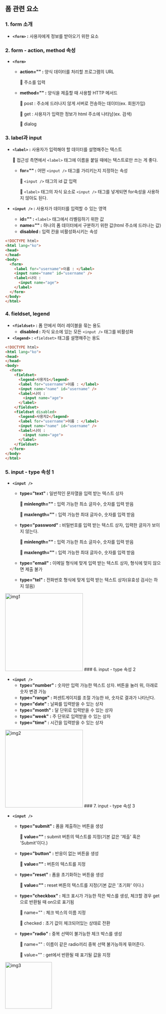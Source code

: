 ## 폼 관련 요소

### 1. form 소개

- **`<form>` :** 사용자에게 정보를 받아오기 위한 요소

### 2. form - action, method 속성

- **`<form>`**
    - **action="" :** 양식 데이터를 처리할 프로그램의 URL

        📎 주소를 입력

    - **method="" :** 양식을 제출할 때 사용할 HTTP 메서드

        📎 post : 주소에 드러나지 않게 서버로 전송하는 데이터(ex. 회원가입)

        📎 get : 사용자가 입력한 정보가 html 주소에 나타남(ex. 검색)

        📎 dialog

### 3. label과 input

- **`<label>` :** 사용자가 입력해야 할 데이터를 설명해주는 텍스트

    📎 접근성 측면에서 `<label>` 태그에 이름을 붙일 때에는 텍스트로만 쓰는 게 좋다.

    - **for="" :** 어떤 `<input />` 태그를 가리키는지 지정하는 속성

        📎 `<input />` 태그의 id 값 입력

        📎 `<label>` 태그의 자식 요소로 `<input />` 태그를 넣게되면 for속성을 사용하지 않아도 된다.

- **`<input />` :** 사용자가 데이터를 입력할 수 있는 영역
    - **id="" :** `<label>` 태그에서 라벨링하기 위한 값
    - **name="" :** 하나의 폼 데이터에서 구분하기 위한 값(html 주소에 드러나는 값)
    - **disabled :** 입력 칸을 비활성화시키는 속성

```html
<!DOCTYPE html>
<html lang="ko">
<head>
</head>
<body>
  <form>
    <label for="username">이름 : </label>
    <input name="name" id="username" />
    <label>나이 : 
      <input name="age">
    </label>
  </form>
</body>
</html>
```

### 4. fieldset, legend

- **`<fieldset>` :** 폼 안에서 여러 레이블을 묶는 용도
    - **disabled :** 자식 요소에 있는 모든 `<input />` 태그를 비활성화
- **`<legend>` :** `<fieldset>` 태그를 설명해주는 용도

```html
<!DOCTYPE html>
<html lang="ko">
<head>
</head>
<body>
  <form>
    <fieldset>
      <legend>사용자1</legend>
      <label for="username">이름 : </label>
      <input name="name" id="username" />
      <label>나이 : 
        <input name="age">
      </label>
    </fieldset>
    <fieldset disabled>
      <legend>사용자2</legend>
      <label for="username">이름 : </label>
      <input name="name" id="username" />
      <label>나이 : 
        <input name="age">
      </label>
    </fieldset>
  </form>
</body>
</html>
```

### 5. input - type 속성 1

- **`<input />`**
    - **type="text" :** 일반적인 문자열을 입력 받는 텍스트 상자

        🔹 **minlength="" :** 입력 가능한 최소 글자수, 숫자를 입력 받음

        🔹 **maxlength="" :** 입력 가능한 최대 글자수, 숫자를 입력 받음

    - **type="password" :** 비밀번호를 입력 받는 텍스트 상자, 입력한 글자가 보이지 않는다.

        🔹 **minlength="" :** 입력 가능한 최소 글자수, 숫자를 입력 받음

        🔹 **maxlength="" :** 입력 가능한 최대 글자수, 숫자를 입력 받음

    - **type="email" :** 이메일 형식에 맞게 입력 받는 텍스트 상자, 형식에 맞지 않으면 제출 불가
    - **type="tel" :** 전화번호 형식에 맞게 입력 받는 텍스트 상자(유효성 검사는 하지 않음)  
<img src="https://user-images.githubusercontent.com/57048162/132022968-01071787-f7da-40c5-9eda-f4a78d58dab4.png" alt="img1" width=250>
### 6. input - type 속성 2

- **`<input />`**
    - **type="number" :** 숫자만 입력 가능한 텍스트 상자. 버튼을 눌러 위, 아래로 숫자 변경 가능
    - **type="range" :** 퍼센트게이지를 조절 가능한 바, 숫자로 결과가 나타난다.
    - **type="date" :** 날짜를 입력받을 수 있는 상자
    - **type="month" :** 달 단위로 입력받을 수 있는 상자
    - **type="week" :** 주 단위로 입력받을 수 있는 상자
    - **type="time" :** 시간을 입력받을 수 있는 상자  
<img src="https://user-images.githubusercontent.com/57048162/132023104-3074b70b-2d97-41d5-b5f1-d0d1800a8d8b.png" alt="img2" width=250>
### 7. input - type 속성 3

- **`<input />`**
    - **type="submit" :** 폼을 제출하는 버튼을 생성

        🔹 **value="" :** submit 버튼의 텍스트를 지정(기본 값은 '제출' 혹은 'Submit'이다.)

    - **type="button" :** 반응이 없는 버튼을 생성

        🔹 **value="" :** 버튼의 텍스트를 지정

    - **type="reset" :** 폼을 초기화하는 버튼을 생성

        🔹 **value="" :** reset 버튼의 텍스트를 지정(기본 값은 '초기화' 이다.)

    - **type="checkbox" :** 체크 표시가 가능한 작은 박스를 생성, 체크할 경우 get으로 반환될 때 on으로 표기됨

        🔹 name="" : 체크 박스의 이름 지정

        🔹 checked : 초기 값이 체크되어있는 상태로 전환

    - **type="radio" :** 중복 선택이 불가능한 체크 박스를 생성

        🔹 name="" : 이름이 같은 radio끼리 중복 선택 불가능하게 묶어준다.

        🔹 value="" : get에서 반환될 때 표기될 값을 지정  
<img src="https://user-images.githubusercontent.com/57048162/132023167-7171de44-32c7-466e-b841-066a126b7b9a.png" alt="img3" width=150>
